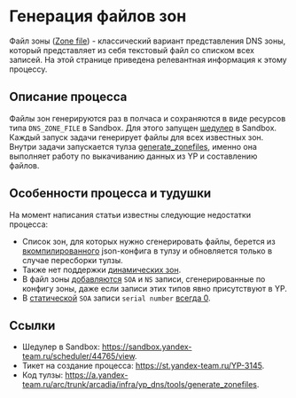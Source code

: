 # Генерация файлов зон

Файл зоны ([Zone file](https://en.wikipedia.org/wiki/Zone_file)) - классический вариант представления DNS зоны, который представляет из себя текстовый файл со списком всех записей.
На этой странице приведена релевантная информация к этому процессу.

## Описание процесса

Файлы зон генерируются раз в полчаса и сохраняются в виде ресурсов типа `DNS_ZONE_FILE` в Sandbox.
Для этого запущен [шедулер](https://sandbox.yandex-team.ru/scheduler/44765/view) в Sandbox.
Каждый запуск задачи генерирует файлы для всех известных зон.
Внутри задачи запускается тулза [generate_zonefiles](https://a.yandex-team.ru/arc/trunk/arcadia/infra/yp_dns/tools/generate_zonefiles),
именно она выполняет работу по выкачиванию данных из YP и составлению файлов.

## Особенности процесса и тудушки

На момент написания статьи известны следующие недостатки процесса:

- Список зон, для которых нужно сгенерировать файлы, берется из [вкомпилированного](https://a.yandex-team.ru/arc/trunk/arcadia/infra/yp_dns/tools/generate_zonefiles/lib/config_loader.cpp?rev=r9455095#L51) json-конфига в тулзу и обновляется только в случае пересборки тулзы.
- Также нет поддержки [динамических зон](../yp_dns_api/api.md#create-zone).
- В файл зоны [добавляются](https://a.yandex-team.ru/arc/trunk/arcadia/infra/yp_dns/tools/generate_zonefiles/lib/zone.cpp?rev=r9455095#L78-85) `SOA` и `NS` записи, сгенерированные по конфигу зоны, даже если записи этих типов явно присутствуют в YP.
- В [статической](../yp_dns_api/api.md#zone-config) `SOA` записи `serial number` [всегда 0](https://a.yandex-team.ru/arc/trunk/arcadia/infra/yp_dns/tools/generate_zonefiles/lib/zone.cpp?rev=r9455095#L79-80).

## Ссылки

- Шедулер в Sandbox: <https://sandbox.yandex-team.ru/scheduler/44765/view>.
- Тикет на создание процесса: <https://st.yandex-team.ru/YP-3145>.
- Код тулзы: <https://a.yandex-team.ru/arc/trunk/arcadia/infra/yp_dns/tools/generate_zonefiles>.
